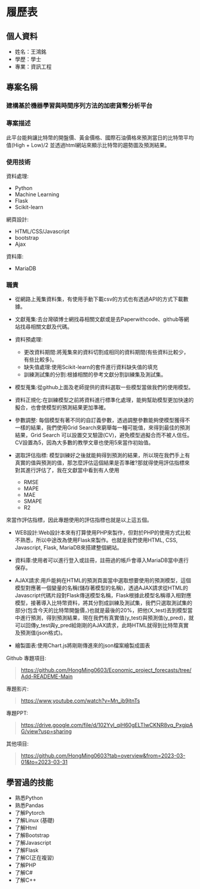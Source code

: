 # 履歷表

## 個人資料

- 姓名：王鴻銘
- 學歷：學士
- 專業：資訊工程

## 專案名稱
### 建構基於機器學習與時間序列方法的加密貨幣分析平台
### 專案描述
此平台能夠讓比特幣的開盤價、黃金價格、國際石油價格來預測當日的比特幣平均值(High + Low)/2 並透過html網站來顯示比特幣的趨勢圖及預測結果。
### 使用技術
資料處理:
- Python
-  Machine Learning
-  Flask
-  Scikit-learn
  
網頁設計:
- HTML/CSS/Javascript
- bootstrap
- Ajax
  
資料庫:
- MariaDB

### 職責
- 從網路上蒐集資料集，有使用手動下載csv的方式也有透過API的方式下載數據。
- 文獻蒐集:去台灣碩博士網找尋相關文獻或是去Paperwithcode、github等網站找尋相關文獻及代碼。
- 資料預處理:
  - 更改資料期間:將蒐集來的資料切割成相同的資料期間(有些資料比較少，有些比較多)。
  - 缺失值處理:使用Scikit-learn的套件進行資料缺失值的填充
  - 訓練測試集的分割:根據相關的參考文獻分割訓練集及測試集。

- 模型蒐集:從github上面及老師提供的資料選取一些模型當做我們的使用模型。
- 資料正規化:在訓練模型之前將資料進行標準化處理，能夠幫助模型更加快速的擬合，也會使模型的預測結果更加準確。
- 參數調整: 每個模型有著不同的自訂義參數，透過調整參數能夠使模型獲得不一樣的結果，我們使用Grid Search來窮舉每一種可能值，來得到最佳的預測結果，Grid Search 可以設置交叉驗證(CV)，避免模型過擬合而不被人信任。CV設置為5，因為大多數的教學文章也使用5來當作初始值。
- 選取評估指標: 模型訓練好之後就能夠得到預測的結果，所以現在我們手上有真實的值與預測的值，那怎麼評估這個結果是否準確?那就得使用評估指標來對其進行評估了，我在文獻當中看到有人使用
  - RMSE
  - MAPE
  - MAE
  - SMAPE
  - R2
  
來當作評估指標，因此專題使用的評估指標也就是以上這五個。

- WEB設計:Web設計本來有打算使用PHP來製作，但對於PHP的使用方式比較不熟悉，所以中途改為使用Flask來製作。也就是我們使用HTML, CSS, Javascript, Flask, MariaDB來搭建整個網站。

- 資料庫:使用者可以進行登入或註冊，註冊過的帳戶會導入MariaDB當中進行保存。
  
- AJAX請求:用戶能夠在HTML的預測頁面當中選取想要使用的預測模型，這個模型對應著一個變量的名稱(儲存著模型的名稱)，透過AJAX請求從HTML的Javascript代碼片段對Flask傳送模型名稱，Flask根據此模型名稱導入相對應模型，接著導入比特幣資料，將其分割成訓練及測試集，我們只選取測試集的部分(包含今天的比特幣開盤價，)也就是最後的20%，把他(X_test)丟到模型當中進行預測，得到預測結果，現在我們有真實值(y_test)與預測值(y_pred)，就可以回傳y_test與y_pred給剛剛的AJAX請求，此時HTML就得到比特幣真實及預測值(json格式)。
- 繪製圖表:使用Chart.js將剛剛傳進來的json檔案繪製成圖表

Github 專題項目:
> https://github.com/HongMing0603/Economic_project_forecasts/tree/Add-READEME-Main

專題影片:
> https://www.youtube.com/watch?v=Mn_ib9jtnTs

專題PPT:
> https://drive.google.com/file/d/102Yyl_qiH60gELTIwCKNR8vq_PxgjpAG/view?usp=sharing

其他項目:
> https://github.com/HongMing0603?tab=overview&from=2023-03-01&to=2023-03-31

## 學習過的技能

- 熟悉Python
- 熟悉Pandas
- 了解Pytorch
- 了解Linux (基礎)
- 了解Html
- 了解Bootstrap
- 了解Javascript
- 了解Flask
- 了解C(正在複習) 
- 了解PHP
- 了解C#
- 了解C++









